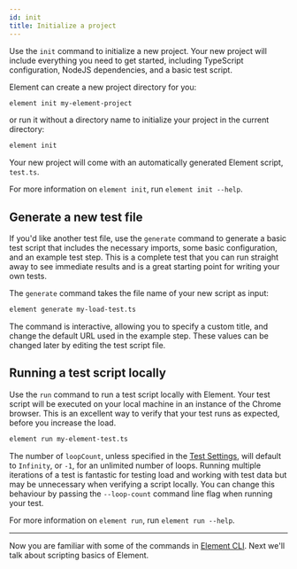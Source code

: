 ```yaml
---
id: init
title: Initialize a project
---
```


Use the `init` command to initialize a new project. Your new project will include everything you need to get started, including TypeScript configuration, NodeJS dependencies, and a basic test script.

Element can create a new project directory for you:

```bash
element init my-element-project
```

or run it without a directory name to initialize your project in the current directory:

```bash
element init
```

Your new project will come with an automatically generated Element script, `test.ts`.

For more information on `element init`, run `element init --help`.

## Generate a new test file

If you'd like another test file, use the `generate` command to generate a basic test script that includes the necessary imports, some basic configuration, and an example test step. This is a complete test that you can run straight away to see immediate results and is a great starting point for writing your own tests.

The `generate` command takes the file name of your new script as input:

```bash
element generate my-load-test.ts
```

The command is interactive, allowing you to specify a custom title, and change the default URL used in the example step. These values can be changed later by editing the test script file.

## Running a test script locally

Use the `run` command to run a test script locally with Element. Your test script will be executed on your local machine in an instance of the Chrome browser. This is an excellent way to verify that your test runs as expected, before you increase the load.

```bash
element run my-element-test.ts
```

The number of `loopCount`, unless specified in the [Test Settings](../guides/TestSettings), will default to `Infinity`, or `-1`, for an unlimited number of loops. Running multiple iterations of a test is fantastic for testing load and working with test data but may be unnecessary when verifying a script locally. You can change this behaviour by passing the `--loop-count` command line flag when running your test.

For more information on `element run`, run `element run --help`.

---

Now you are familiar with some of the commands in [Element CLI](../guides/CLI). Next we'll talk about scripting basics of Element.
